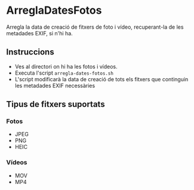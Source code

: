 # ArreglaDatesFotos
Arregla la data de creació de fitxers de foto i vídeo, recuperant-la de les metadades EXIF, si n'hi ha.

## Instruccions
* Ves al directori on hi ha les fotos i vídeos.
* Executa l'script `arregla-dates-fotos.sh`
* L'script modificarà la data de creació de tots els fitxers que continguin les metadades EXIF necessàries

## Tipus de fitxers suportats
### Fotos
* JPEG
* PNG
* HEIC
### Vídeos
* MOV
* MP4